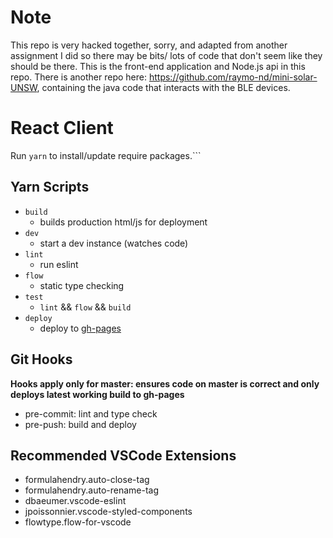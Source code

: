 # Note

This repo is very hacked together, sorry, and adapted from another assignment I did so there may be bits/ lots of code that don't seem like they should be there. This is the front-end application and Node.js api in this repo.
There is another repo here: https://github.com/raymo-nd/mini-solar-UNSW, containing the java code that interacts with the BLE devices.

# React Client

Run `yarn` to install/update require packages.```

## Yarn Scripts

- `build`
  - builds production html/js for deployment
- `dev`
  - start a dev instance (watches code)
- `lint`
  - run eslint
- `flow`
  - static type checking
- `test`
  - `lint` && `flow` && `build`
- `deploy`
  - deploy to [gh-pages](https://comp3300-comp9900-term-3-2019.github.io/capstone-project-scrumdaddy-and-the-devs/)

## Git Hooks

**Hooks apply only for master: ensures code on master is correct and only deploys latest working build to gh-pages**

- pre-commit: lint and type check
- pre-push: build and deploy

## Recommended VSCode Extensions

- formulahendry.auto-close-tag
- formulahendry.auto-rename-tag
- dbaeumer.vscode-eslint
- jpoissonnier.vscode-styled-components
- flowtype.flow-for-vscode
